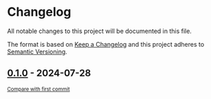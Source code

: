 # Changelog

All notable changes to this project will be documented in this file.

The format is based on [Keep a Changelog](http://keepachangelog.com/en/1.0.0/)
and this project adheres to [Semantic Versioning](http://semver.org/spec/v2.0.0.html).

<!-- insertion marker -->
## [0.1.0](https://github.com/tsypuk/aws-news/releases/tag/0.1.0) - 2024-07-28

<small>[Compare with first commit](https://github.com/tsypuk/aws-news/compare/40f0ea75c1c65389b395d7abc138c4f4dd5ea6f8...0.1.0)</small>

